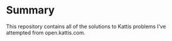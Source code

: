 # Summary
This repository contains all of the solutions to Kattis problems I've attempted from open.kattis.com.
